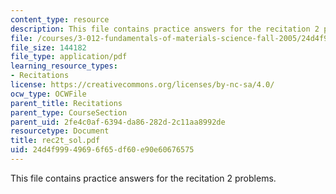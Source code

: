 ```yaml
---
content_type: resource
description: This file contains practice answers for the recitation 2 problems.
file: /courses/3-012-fundamentals-of-materials-science-fall-2005/24d4f99949696f65df60e90e60676575_rec2t_sol.pdf
file_size: 144182
file_type: application/pdf
learning_resource_types:
- Recitations
license: https://creativecommons.org/licenses/by-nc-sa/4.0/
ocw_type: OCWFile
parent_title: Recitations
parent_type: CourseSection
parent_uid: 2fe4c0af-6394-da86-282d-2c11aa8992de
resourcetype: Document
title: rec2t_sol.pdf
uid: 24d4f999-4969-6f65-df60-e90e60676575
---
```

This file contains practice answers for the recitation 2 problems.